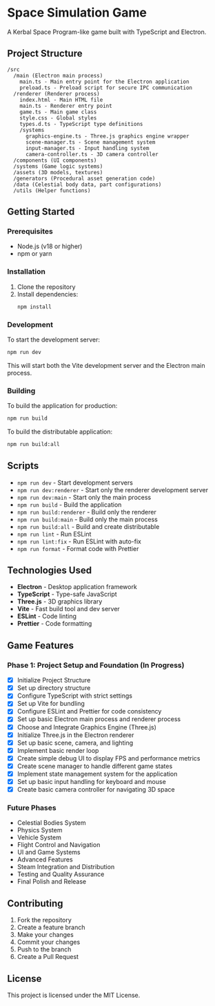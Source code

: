# Space Simulation Game

A Kerbal Space Program-like game built with TypeScript and Electron.

## Project Structure

```
/src
  /main (Electron main process)
    main.ts - Main entry point for the Electron application
    preload.ts - Preload script for secure IPC communication
  /renderer (Renderer process)
    index.html - Main HTML file
    main.ts - Renderer entry point
    game.ts - Main game class
    style.css - Global styles
    types.d.ts - TypeScript type definitions
    /systems
      graphics-engine.ts - Three.js graphics engine wrapper
      scene-manager.ts - Scene management system
      input-manager.ts - Input handling system
      camera-controller.ts - 3D camera controller
  /components (UI components)
  /systems (Game logic systems)
  /assets (3D models, textures)
  /generators (Procedural asset generation code)
  /data (Celestial body data, part configurations)
  /utils (Helper functions)
```

## Getting Started

### Prerequisites

- Node.js (v18 or higher)
- npm or yarn

### Installation

1. Clone the repository
2. Install dependencies:
   ```bash
   npm install
   ```

### Development

To start the development server:

```bash
npm run dev
```

This will start both the Vite development server and the Electron main process.

### Building

To build the application for production:

```bash
npm run build
```

To build the distributable application:

```bash
npm run build:all
```

## Scripts

- `npm run dev` - Start development servers
- `npm run dev:renderer` - Start only the renderer development server
- `npm run dev:main` - Start only the main process
- `npm run build` - Build the application
- `npm run build:renderer` - Build only the renderer
- `npm run build:main` - Build only the main process
- `npm run build:all` - Build and create distributable
- `npm run lint` - Run ESLint
- `npm run lint:fix` - Run ESLint with auto-fix
- `npm run format` - Format code with Prettier

## Technologies Used

- **Electron** - Desktop application framework
- **TypeScript** - Type-safe JavaScript
- **Three.js** - 3D graphics library
- **Vite** - Fast build tool and dev server
- **ESLint** - Code linting
- **Prettier** - Code formatting

## Game Features

### Phase 1: Project Setup and Foundation (In Progress)

- [x] Initialize Project Structure
- [x] Set up directory structure
- [x] Configure TypeScript with strict settings
- [x] Set up Vite for bundling
- [x] Configure ESLint and Prettier for code consistency
- [x] Set up basic Electron main process and renderer process
- [x] Choose and Integrate Graphics Engine (Three.js)
- [x] Initialize Three.js in the Electron renderer
- [x] Set up basic scene, camera, and lighting
- [x] Implement basic render loop
- [x] Create simple debug UI to display FPS and performance metrics
- [x] Create scene manager to handle different game states
- [x] Implement state management system for the application
- [x] Set up basic input handling for keyboard and mouse
- [x] Create basic camera controller for navigating 3D space

### Future Phases

- Celestial Bodies System
- Physics System
- Vehicle System
- Flight Control and Navigation
- UI and Game Systems
- Advanced Features
- Steam Integration and Distribution
- Testing and Quality Assurance
- Final Polish and Release

## Contributing

1. Fork the repository
2. Create a feature branch
3. Make your changes
4. Commit your changes
5. Push to the branch
6. Create a Pull Request

## License

This project is licensed under the MIT License.